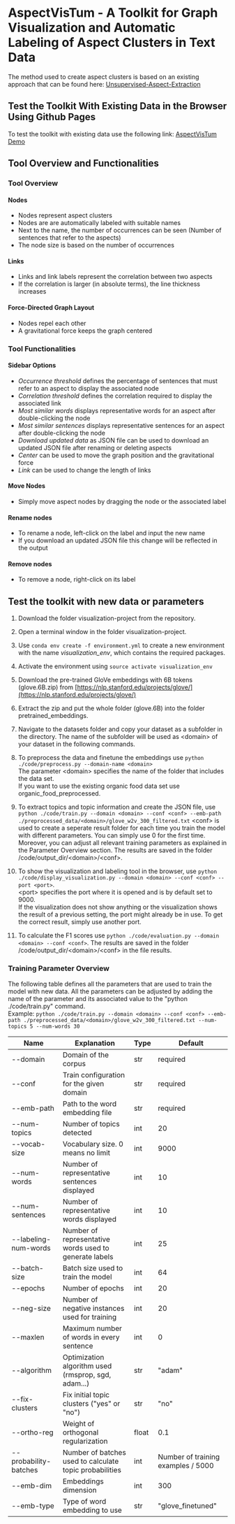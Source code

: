 # AspectVisTum - A Toolkit for Graph Visualization and Automatic Labeling of Aspect Clusters in Text Data

The method used to create aspect clusters is based on an existing approach that can be found here: [Unsupervised-Aspect-Extraction](https://github.com/BrambleXu/Unsupervised-Attention-Aspect-Extraction)

## Test the Toolkit With Existing Data in the Browser Using Github Pages
To test the toolkit with existing data use the following link: [AspectVisTum Demo](https://martinkirchhoff.github.io/AspectVisTum/)

## Tool Overview and Functionalities

### Tool Overview

#### Nodes
- Nodes represent aspect clusters
- Nodes are are automatically labeled with suitable names
- Next to the name, the number of occurrences can be seen (Number of sentences that refer to the aspects)
- The node size is based on the number of occurrences

#### Links
- Links and link labels represent the correlation between two aspects
- If the correlation is larger (in absolute terms), the line thickness increases

#### Force-Directed Graph Layout
- Nodes repel each other
- A gravitational force keeps the graph centered

### Tool Functionalities

#### Sidebar Options
- *Occurrence threshold* defines the percentage of sentences that must refer to an aspect to display the associated node
- *Correlation threshold* defines the correlation required to display the associated link
- *Most similar words* displays representative words for an aspect after double-clicking the node
- *Most similar sentences* displays representative sentences for an aspect after double-clicking the node
- *Download updated data* as JSON file can be used to download an updated JSON file after renaming or deleting aspects
- *Center* can be used to move the graph position and the gravitational force
- *Link* can be used to change the length of links

#### Move Nodes
- Simply move aspect nodes by dragging the node or the associated label

#### Rename nodes
- To rename a node, left-click on the label and input the new name
- If you download an updated JSON file this change will be reflected in the output

#### Remove nodes
- To remove a node, right-click on its label

## Test the toolkit with new data or parameters

1. Download the folder visualization-project from the repository.

2. Open a terminal window in the folder visualization-project.

3. Use ```conda env create -f environment.yml``` to create a new environment with the name *visualization_env*, which contains the required packages.

4. Activate the environment using ```source activate visualization_env```

5. Download the pre-trained GloVe embeddings with 6B tokens (glove.6B.zip) from [https://nlp.stanford.edu/projects/glove/](https://nlp.stanford.edu/projects/glove/)

6. Extract the zip and put the whole folder (glove.6B) into the folder pretrained_embeddings.

7. Navigate to the datasets folder and copy your dataset as a subfolder in the directory.  The name of the subfolder will be used as &lt;domain&gt; of your dataset in the following commands.

8. To preprocess the data and finetune the embeddings use ```python ./code/preprocess.py --domain-name <domain>```  
The parameter &lt;domain&gt; specifies the name of the folder that includes the data set.   
If you want to use the existing organic food data set use organic_food_preprocessed.

9. To extract topics and topic information and create the JSON file, use ```python ./code/train.py --domain <domain> --conf <conf> --emb-path ./preprocessed_data/<domain>/glove_w2v_300_filtered.txt```
&lt;conf&gt; is used to create a seperate result folder for each time you train the model with different parameters. You can simply use 0 for the first time.
Moreover, you can adjust all relevant training parameters as explained in the Parameter Overview section. The results are saved in the folder /code/output_dir/&lt;domain&gt;/&lt;conf&gt;.

10. To show the visualization and labeling tool in the browser, use ```python ./code/display_visualization.py --domain <domain> --conf <conf> --port <port>```.  
&lt;port&gt; specifies the port where it is opened and is by default set to 9000.  
If the visualization does not show anything or the visualization shows the result of a previous setting, the port might already be in use. To get the correct result, simply use another port.

11. To calculate the F1 scores use ```python ./code/evaluation.py --domain <domain> --conf <conf>```. The results are saved in the folder /code/output_dir/&lt;domain&gt;/&lt;conf&gt; in the file results.

### Training Parameter Overview

The following table defines all the parameters that are used to train the model with new data. All the parameters can be adjusted by adding the name of the parameter and its associated value to the "python ./code/train.py" command.   
Example: ```python ./code/train.py --domain <domain> --conf <conf> --emb-path ./preprocessed_data/<domain>/glove_w2v_300_filtered.txt --num-topics 5 --num-words 30```

| Name                  | Explanation                                             | Type  | Default                            |
|-----------------------|---------------------------------------------------------|-------|------------------------------------|
| --domain              | Domain of the corpus                                    | str   | required                           |
| --conf                | Train configuration for the given domain                | str   | required                           |
| --emb-path            | Path to the word embedding file                         | str   | required                           |
| --num-topics          | Number of topics detected                               | int   | 20                                 |
| --vocab-size          | Vocabulary size. 0 means no limit                       | int   | 9000                               |
| --num-words           | Number of representative sentences displayed            | int   | 10                                 |
| --num-sentences       | Number of representative words displayed                | int   | 10                                 |
| --labeling-num-words  | Number of representative words used to generate labels  | int   | 25                                 |
| --batch-size          | Batch size used to train the model                      | int   | 64                                 |
| --epochs              | Number of epochs                                        | int   | 20                                 |
| --neg-size            | Number of negative instances used for training          | int   | 20                                 |
| --maxlen              | Maximum number of words in every sentence               | int   | 0                                  |
| --algorithm           | Optimization algorithm used (rmsprop, sgd, adam...)     | str   | "adam"                             |
| --fix-clusters        | Fix initial topic clusters ("yes" or "no")              | str   | "no"                               |
| --ortho-reg           | Weight of orthogonal regularization                     | float | 0.1                                |
| --probability-batches | Number of batches used to calculate topic probabilities | int   | Number of training examples / 5000 |
| --emb-dim             | Embeddings dimension                                    | int   | 300                                |
| --emb-type            | Type of word embedding to use                           | str   | "glove_finetuned"                  |
